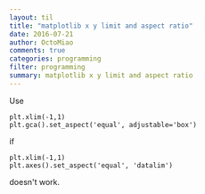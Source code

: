 ```yaml
---
layout: til
title: "matplotlib x y limit and aspect ratio"
date: 2016-07-21
author: OctoMiao
comments: true
categories: programming
filter: programming
summary: matplotlib x y limit and aspect ratio
---
```


Use

```
plt.xlim(-1,1)
plt.gca().set_aspect('equal', adjustable='box')
```

if

```
plt.xlim(-1,1)
plt.axes().set_aspect('equal', 'datalim')
```

doesn't work.
